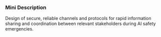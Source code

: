 ### Mini Description

Design of secure, reliable channels and protocols for rapid information sharing and coordination between relevant stakeholders during AI safety emergencies.
